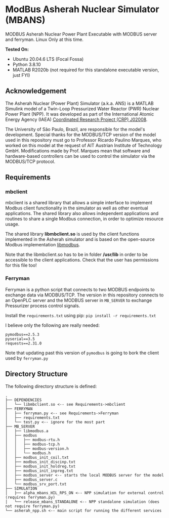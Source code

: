 # ModBus Asherah Nuclear Simulator (MBANS)
MODBUS Asherah Nuclear Power Plant Executable with MODBUS server and ferryman. Linux Only at this time.

**Tested On:**

* Ubuntu 20.04.6 LTS (Focal Fossa)
* Python 3.8.10
* MATLAB R2020b (not required for this standalone executable version, just FYI)

## Acknowledgement

The Asherah Nuclear (Power Plant) Simulator (a.k.a. ANS) is a MATLAB Simulink model of a Twin-Loop Pressurized Water Reactor (PWR) Nuclear Power Plant (NPP). It was developed as part of the International Atomic Energy Agency (IAEA) [Coordinated Research Project (CRP) J02008](https://www.iaea.org/projects/crp/j02008). 

The University of São Paulo, Brazil, are responsible for the model's development. Special thanks for the MODBUS/TCP version of the model used in this repository must go to Professor Ricardo Paulino Marques, who worked on this model at the request of AIT Austrian Institute of Technology GmbH. Modifications made by Prof. Marques mean that software and hardware-based controllers can be used to control the simulator via the MODBUS/TCP protocol.
 
## Requirements

### mbclient

mbclient is a shared library that allows a simple interface to implement Modbus client functionality in the simulator as well as other eventual applications. The shared library also allows independent applications and routines to share a single Modbus connection, in order to optimize resource usage.

The shared library **libmbclient.so** is used by the client functions implemented in the Asherah simulator and is based on the open-source Modbus implementation [libmodbus](https://libmodbus.org/).

Note that the libmbclient.so has to be in folder **/usr/lib** in order to be accessible to the client applications. Check that the user has permissions for this file too!

### Ferryman

Ferryman is a python script that connects to two MODBUS endpoints to exchange data via MODBUS/TCP. The version in this repository connects to an OpenPLC server and the MODBUS server in `MB_SERVER` to exchange Pressurizer process control signals.

Install the  `requirements.txt` using pip: `pip install -r requirements.txt`

I believe only the following are really needed: 

```
pymodbus==2.5.3
pyserial==3.5
requests==2.31.0
```

Note that updating past this version of `pymodbus` is going to bork the client used by `ferryman.py`

## Directory Structure

The following directory structure is defined:

```
.
├── DEPENDENCIES
│   └── libmbclient.so <-- see Requirements->mbclient
├── FERRYMAN
│   ├── ferryman.py <-- see Requirements->Ferryman
│   ├── requirements.txt
│   └── test.py <-- ignore for the most part
├── MB_SERVER
│   ├── libmodbus.a
│   ├── modbus
│   │   ├── modbus-rtu.h
│   │   ├── modbus-tcp.h
│   │   ├── modbus-version.h
│   │   └── modbus.h
│   ├── modbus_init_coil.txt
│   ├── modbus_init_discinp.txt
│   ├── modbus_init_holdreg.txt
│   ├── modbus_init_inpreg.txt
│   ├── modbus_server <-- starts the local MODBUS server for the model
│   ├── modbus_server.c
│   └── modbus_srv_port.txt
├── SIMULATION
│   ├── alpha_mbans_HIL_RPS_ON <-- NPP simulation for external control (requires ferryman.py)
│   └── release_mbans_STANDALONE <-- NPP standalone simulation (does not require ferryman.py)
└── asherah_npp.sh <-- main script for running the different services
```

